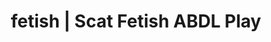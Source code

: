 ---
categories:
- Lingerie Art
- ABDL Play
- Vintage Boudoir
- ASMR Porn
- Mindful Kink
image: /assets/images/1747714248349.webp
layout: post
schema:
  description: Premium adult content featuring ABDL Play, Scat Fetish. High-quality
    artwork with erotic themes.
  keywords:
  - Immersive Erotica
  - Femdom
  - ABDL Play
  - Sapphic Desires
  - Gender-Fluid
  - Scat Fetish
  name: 1747714248349 | ABDL Play Scat Fetish
  type: VisualArtwork
seo:
  description: Featured content with sensual ABDL Play, Scat Fetish. HD images available.
  keywords: ABDL Play, Scat Fetish
  og_image: /assets/images/1747714248349.webp
  schema_type: VisualArtwork
tags:
- '#fetish'
- ABDL Play
- Scat Fetish
title: fetish | Scat Fetish ABDL Play
---